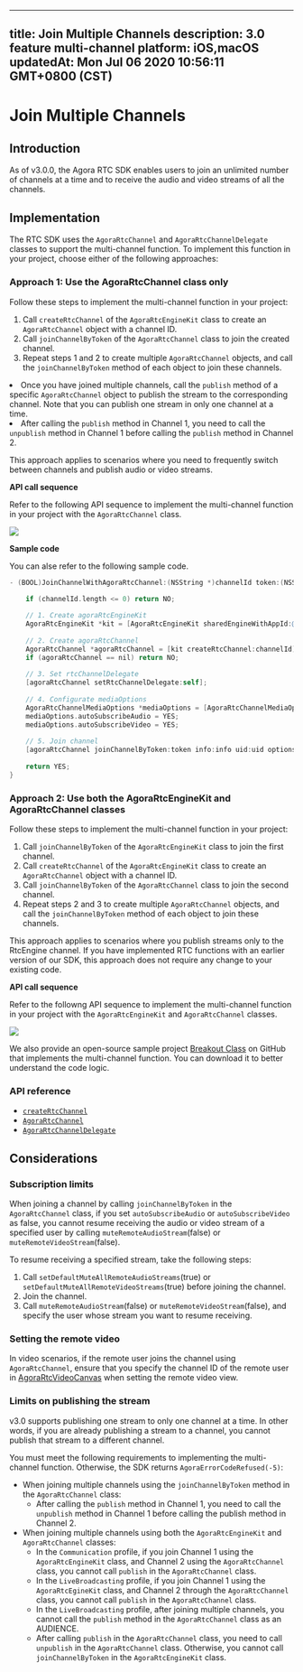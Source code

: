 
---
title: Join Multiple Channels
description: 3.0 feature multi-channel
platform: iOS,macOS
updatedAt: Mon Jul 06 2020 10:56:11 GMT+0800 (CST)
---
# Join Multiple Channels
## Introduction

As of v3.0.0, the Agora RTC SDK enables users to join an unlimited number of channels at a time and to receive the audio and video streams of all the channels.

## Implementation

The RTC SDK uses the `AgoraRtcChannel` and `AgoraRtcChannelDelegate` classes to support the multi-channel function. To implement this function in your project, choose either of the following approaches:

### Approach 1: Use the AgoraRtcChannel class only

Follow these steps to implement the multi-channel function in your project:

1. Call `createRtcChannel` of the `AgoraRtcEngineKit` class to create an `AgoraRtcChannel` object with a channel ID.
2. Call `joinChannelByToken` of the `AgoraRtcChannel` class to join the created channel.
3. Repeat steps 1 and 2 to create multiple `AgoraRtcChannel` objects, and call the `joinChannelByToken` method of each object to join these channels.

<div class="alert note">
	<li>Once you have joined multiple channels, call the <code>publish</code> method of a specific <code>AgoraRtcChannel</code> object to publish the stream to the corresponding channel. Note that you can publish one stream in only one channel at a time.
	<li>After calling the <code>publish</code> method in Channel 1, you need to call the <code>unpublish</code> method in Channel 1 before calling the <code>publish</code> method in Channel 2.
</div>

This approach applies to scenarios where you need to frequently switch between channels and publish audio or video streams.

**API call sequence**

Refer to the following API sequence to implement the multi-channel function in your project with the `AgoraRtcChannel` class.

![](https://web-cdn.agora.io/docs-files/1575881443248)

**Sample code**

You can alse refer to the following sample code.

```Objective-C
- (BOOL)JoinChannelWithAgoraRtcChannel:(NSString *)channelId token:(NSString *)token info:(NSString *)info uid:(NSUInteger)uid {
    
    if (channelId.length <= 0) return NO;

    // 1. Create agoraRtcEngineKit
    AgoraRtcEngineKit *kit = [AgoraRtcEngineKit sharedEngineWithAppId:@"AppId" delegate:self];
    
    // 2. Create agoraRtcChannel
    AgoraRtcChannel *agoraRtcChannel = [kit createRtcChannel:channelId];
    if (agoraRtcChannel == nil) return NO;
    
    // 3. Set rtcChannelDelegate
    [agoraRtcChannel setRtcChannelDelegate:self];
    
    // 4. Configurate mediaOptions
    AgoraRtcChannelMediaOptions *mediaOptions = [AgoraRtcChannelMediaOptions new];
    mediaOptions.autoSubscribeAudio = YES;
    mediaOptions.autoSubscribeVideo = YES;
    
    // 5. Join channel
    [agoraRtcChannel joinChannelByToken:token info:info uid:uid options:mediaOptions];
    
  	return YES;
}
```

### Approach 2: Use both the AgoraRtcEngineKit and AgoraRtcChannel classes

Follow these steps to implement the multi-channel function in your project:

1. Call `joinChannelByToken` of the `AgoraRtcEngineKit` class to join the first channel.
2. Call `createRtcChannel` of the `AgoraRtcEngineKit` class to create an `AgoraRtcChannel` object with a channel ID.
3. Call `joinChannelByToken` of the `AgoraRtcChannel` class to join the second channel.
4. Repeat steps 2 and 3 to create multiple `AgoraRtcChannel` objects, and call the `joinChannelByToken` method of each object to join these channels.

This approach applies to scenarios where you publish streams only to the RtcEngine channel. If you have implemented RTC functions with an earlier version of our SDK, this approach does not require any change to your existing code.

**API call sequence**

Refer to the followng API sequence to implement the multi-channel function in your project with the `AgoraRtcEngineKit` and `AgoraRtcChannel` classes.

![](https://web-cdn.agora.io/docs-files/1575881689780)

We also provide an open-source sample project [Breakout Class](https://github.com/AgoraIO-Usecase/Breakout-Class/tree/master/breakout-ios) on GitHub that implements the multi-channel function. You can download it to better understand the code logic.

### API reference

- [`createRtcChannel`](https://docs.agora.io/en/Interactive%20Broadcast/API%20Reference/oc/v3.0.0/Classes/AgoraRtcEngineKit.html#//api/name/createRtcChannel::)
- [`AgoraRtcChannel`](https://docs.agora.io/en/Interactive%20Broadcast/API%20Reference/oc/v3.0.0/Classes/AgoraRtcChannel.html) 
- [`AgoraRtcChannelDelegate`](https://docs.agora.io/en/Interactive%20Broadcast/API%20Reference/oc/v3.0.0/Protocols/AgoraRtcChannelDelegate.html)

## Considerations

### Subscription limits

When joining a channel by calling `joinChannelByToken` in the `AgoraRtcChannel` class, if you set `autoSubscribeAudio` or `autoSubscribeVideo` as false, you cannot resume receiving the audio or video stream of a specified user by calling `muteRemoteAudioStream`(false) or `muteRemoteVideoStream`(false).

To resume receiving a specified stream, take the following steps:

1. Call `setDefaultMuteAllRemoteAudioStreams`(true) or `setDefaultMuteAllRemoteVideoStreams`(true) before joining the channel.
2. Join the channel.
3. Call `muteRemoteAudioStream`(false) or `muteRemoteVideoStream`(false), and specify the user whose stream you want to resume receiving.

### Setting the remote video

In video scenarios, if the remote user joins the channel using `AgoraRtcChannel`, ensure that you specify the channel ID of the remote user in  [AgoraRtcVideoCanvas](https://docs.agora.io/en/Interactive%20Broadcast/API%20Reference/oc/v3.0.0/Classes/AgoraRtcVideoCanvas.html) when setting the remote video view. 

### Limits on publishing the stream

v3.0 supports publishing one stream to only one channel at a time. In other words, if you are already publishing a stream to a channel, you cannot publish that stream to a different channel.

You must meet the following requirements to implementing the multi-channel function. Otherwise, the  SDK returns `AgoraErrorCodeRefused(-5)`:

- When joining multiple channels using the `joinChannelByToken` method in the `AgoraRtcChannel` class:
  - After calling the `publish` method in Channel 1, you need to call the `unpublish` method in Channel 1 before calling the publish method in Channel 2.
- When joining multiple channels using both the `AgoraRtcEngineKit` and `AgoraRtcChannel` classes:
  - In the `Communication` profile, if you join Channel 1 using the `AgoraRtcEngineKit` class, and Channel 2 using the `AgoraRtcChannel` class, you cannot call `publish` in the `AgoraRtcChannel` class.
  - In the `LiveBroadcasting` profile, if you join Channel 1 using the `AgoraRtcEgineKit` class, and Channel 2 through the `AgoraRtcChannel` class, you cannot call `publish` in the `AgoraRtcChannel` class.
  - In the `LiveBroadcasting` profile, after joining multiple channels, you cannot call the `publish` method in the `AgoraRtcChannel` class as an AUDIENCE.
  - After calling `publish` in the `AgoraRtcChannel` class, you need to call `unpublish` in the `AgoraRtcChannel` class. Otherwise, you cannot call `joinChannelByToken` in the `AgoraRtcEngineKit` class.
